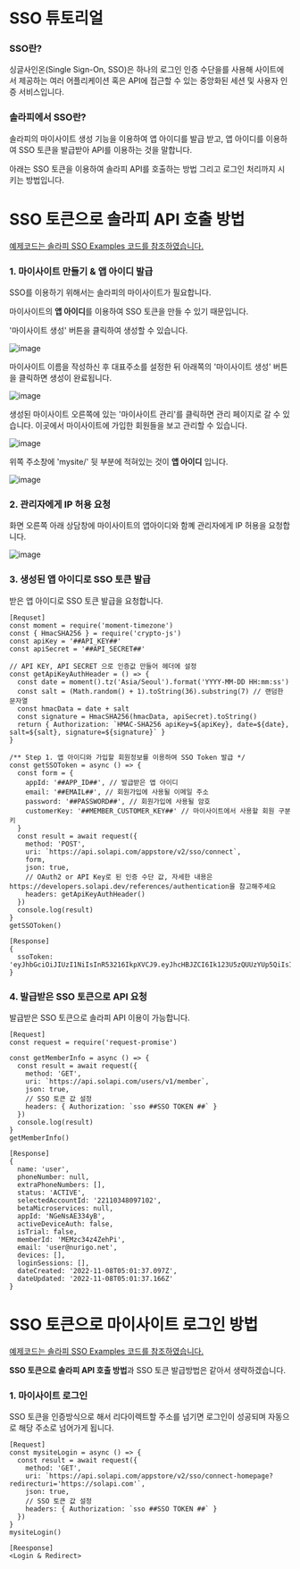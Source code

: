 # SSO 튜토리얼

### SSO란?
싱글사인온(Single Sign-On, SSO)은 하나의 로그인 인증 수단을를 사용해 사이트에서 제공하는 여러 어플리케이션 혹은 API에 접근할 수 있는 중앙화된 세션 및 사용자 인증 서비스입니다.

### 솔라피에서 SSO란?
솔라피의 마이사이트 생성 기능을 이용하여 앱 아이디를 발급 받고,
앱 아이디를 이용하여 SSO 토큰을 발급받아 API를 이용하는 것을 말합니다.

아래는 SSO 토큰을 이용하여 솔라피 API를 호출하는 방법 그리고 로그인 처리까지 시키는 방법입니다.


# SSO 토큰으로 솔라피 API 호출 방법 
[예제코드는 솔라피 SSO Examples 코드를 참조하였습니다.](https://github.com/solapi/sso-exmaples)

### 1. 마이사이트 만들기 & 앱 아이디 발급
SSO를 이용하기 위해서는 솔라피의 마이사이트가 필요합니다.

마이사이트의 **앱 아이디**를 이용하여 SSO 토큰을 만들 수 있기 때문입니다.

'마이사이트 생성' 버튼을 클릭하여 생성할 수 있습니다.

![image](https://user-images.githubusercontent.com/4575603/200463085-6fc19bba-0091-4fe3-9c6b-5378691dcd5a.png)

마이사이트 이름을 작성하신 후 대표주소를 설정한 뒤 아래쪽의 '마이사이트 생성' 버튼을 클릭하면 생성이 완료됩니다.

![image](https://user-images.githubusercontent.com/4575603/200468816-1e50c8db-dda2-401b-9454-4960152caafd.png)

생성된 마이사이트 오른쪽에 있는 '마이사이트 관리'를 클릭하면 관리 페이지로 갈 수 있습니다.
이곳에서 마이사이트에 가입한 회원들을 보고 관리할 수 있습니다.

![image](https://user-images.githubusercontent.com/4575603/200468976-5516e89d-2c15-44b8-b8d2-073e5a5141b5.png)

위쪽 주소창에 'mysite/' 뒷 부분에 적혀있는 것이 **앱 아이디** 입니다.

![image](https://user-images.githubusercontent.com/4575603/200469372-786848b4-6507-4a57-bca3-c8749c5a3010.png)



### 2. 관리자에게 IP 허용 요청
화면 오른쪽 아래 상담창에 마이사이트의 앱아이디와 함꼐 관리자에게 IP 허용을 요청합니다.

![image](https://user-images.githubusercontent.com/4575603/201592913-38d693f2-93eb-4e84-acb3-cfd211e166d3.png)



### 3. 생성된 앱 아이디로 SSO 토큰 발급
받은 앱 아이디로 SSO 토큰 발급을 요청합니다.

```
[Requset]
const moment = require('moment-timezone')
const { HmacSHA256 } = require('crypto-js')
const apiKey = '##API_KEY##'
const apiSecret = '##API_SECRET##'

// API KEY, API SECRET 으로 인증값 만들어 헤더에 설정
const getApiKeyAuthHeader = () => {
  const date = moment().tz('Asia/Seoul').format('YYYY-MM-DD HH:mm:ss')
  const salt = (Math.random() + 1).toString(36).substring(7) // 랜덤한 문자열
  const hmacData = date + salt
  const signature = HmacSHA256(hmacData, apiSecret).toString()
  return { Authorization: `HMAC-SHA256 apiKey=${apiKey}, date=${date}, salt=${salt}, signature=${signature}` }
}

/** Step 1. 앱 아이디와 가입할 회원정보를 이용하여 SSO Token 발급 */
const getSSOToken = async () => {
  const form = {
    appId: '##APP_ID##', // 발급받은 앱 아이디
    email: '##EMAIL##', // 회원가입에 사용될 이메일 주소
    password: '##PASSWORD##', // 회원가입에 사용될 암호
    customerKey: '##MEMBER_CUSTOMER_KEY##' // 마이사이트에서 사용할 회원 구분 키
  }
  const result = await request({
    method: 'POST',
    uri: `https://api.solapi.com/appstore/v2/sso/connect`,
    form,
    json: true,
    // OAuth2 or API Key로 된 인증 수단 값, 자세한 내용은 https://developers.solapi.dev/references/authentication을 참고해주세요
    headers: getApiKeyAuthHeader()
  })
  console.log(result)
}
getSSOToken()
```

```
[Response]
{
  ssoToken: 'eyJhbGciOiJIUzI1NiIsInR53216IkpXVCJ9.eyJhcHBJZCI6Ik123U5zQUUzYUp5QiIsIm1lbWJlcklkIjoiTUVNemNhZHo0WmVoUGkiLCJhY2NvdW50SWQiOiIyMjExMDgxODA5NzEwMiIsImlhdCI6MTY2Nzg4MzY5N30.rKGE_xa1ONf5vXn14wI23nlNLeNVst0gEJ_b9E9rReI'
}
```



### 4. 발급받은 SSO 토큰으로 API 요청
발급받은 SSO 토큰으로 솔라피 API 이용이 가능합니다.
```
[Request]
const request = require('request-promise')

const getMemberInfo = async () => {
  const result = await request({
    method: 'GET',
    uri: `https://api.solapi.com/users/v1/member`,
    json: true,
    // SSO 토큰 값 설정
    headers: { Authorization: `sso ##SSO TOKEN ##` }
  })
  console.log(result)
}
getMemberInfo()
```

```
[Response]
{
  name: 'user',
  phoneNumber: null,
  extraPhoneNumbers: [],
  status: 'ACTIVE',
  selectedAccountId: '22110348097102',
  betaMicroservices: null,
  appId: 'NGeNsAE334yB',
  activeDeviceAuth: false,
  isTrial: false,
  memberId: 'MEMzc34z4ZehPi',
  email: 'user@nurigo.net',
  devices: [],
  loginSessions: [],
  dateCreated: '2022-11-08T05:01:37.097Z',
  dateUpdated: '2022-11-08T05:01:37.166Z'
}
```


# SSO 토큰으로 마이사이트 로그인 방법
[예제코드는 솔라피 SSO Examples 코드를 참조하였습니다.](https://github.com/solapi/sso-exmaples)

**SSO 토큰으로 솔라피 API 호출 방법**과 SSO 토큰 발급방법은 같아서 생략하겠습니다.

### 1. 마이사이트 로그인
SSO 토큰을 인증방식으로 해서 리다이렉트할 주소를 넘기면 로그인이 성공되며 자동으로 해당 주소로 넘어가게 됩니다.


```
[Request]
const mysiteLogin = async () => {
  const result = await request({
    method: 'GET',
    uri: `https://api.solapi.com/appstore/v2/sso/connect-homepage?redirecturi='https://solapi.com'`,    
    json: true,
    // SSO 토큰 값 설정
    headers: { Authorization: `sso ##SSO TOKEN ##` }
  })
}
mysiteLogin()
```

```
[Reesponse]
<Login & Redirect>
```

